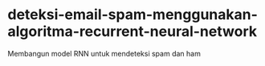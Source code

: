 # deteksi-email-spam-menggunakan-algoritma-recurrent-neural-network
Membangun model RNN untuk mendeteksi spam dan ham
